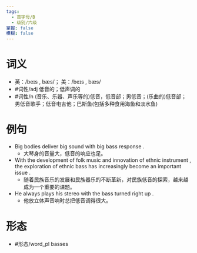 ```yaml
---
tags:
  - 首字母/B
  - 级别/六级
掌握: false
模糊: false
---
```

# 词义
- 英：/beɪs , bæs/； 美：/beɪs , bæs/
- #词性/adj  低音的；低声调的
- #词性/n  (音乐、乐器、声乐等的)低音，低音部；男低音；(乐曲的)低音部；男低音歌手；低音电吉他；巴斯鱼(包括多种食用海鱼和淡水鱼)
# 例句
- Big bodies deliver big sound with big bass response .
	- 大琴身的音量大，低音的响应也足。
- With the development of folk music and innovation of ethnic instrument , the exploration of ethnic bass has increasingly become an important issue .
	- 随着民族音乐的发展和民族器乐的不断革新，对民族低音的探索，越来越成为一个重要的课题。
- He always plays his stereo with the bass turned right up .
	- 他放立体声音响时总把低音调得很大。
# 形态
- #形态/word_pl basses
